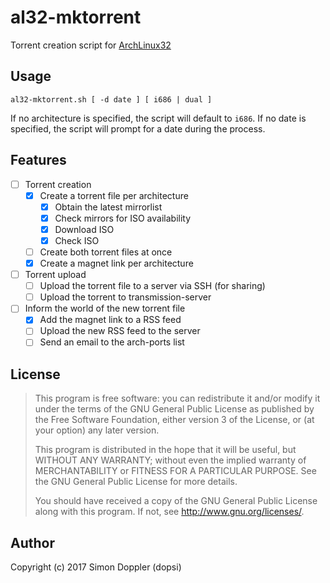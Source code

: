 # al32-mktorrent

Torrent creation script for [ArchLinux32](https://archlinux32.org)

## Usage

    al32-mktorrent.sh [ -d date ] [ i686 | dual ]

If no architecture is specified, the script will default to `i686`.
If no date is specified, the script will prompt for a date during the process.

## Features

* [ ] Torrent creation
  * [x] Create a torrent file per architecture
    * [x] Obtain the latest mirrorlist
    * [x] Check mirrors for ISO availability
    * [x] Download ISO
    * [x] Check ISO
  * [ ] Create both torrent files at once
  * [x] Create a magnet link per architecture
* [ ] Torrent upload
  * [ ] Upload the torrent file to a server via SSH (for sharing)
  * [ ] Upload the torrent to transmission-server
* [ ] Inform the world of the new torrent file
  * [x] Add the magnet link to a RSS feed
  * [ ] Upload the new RSS feed to the server
  * [ ] Send an email to the arch-ports list

## License

> This program is free software: you can redistribute it and/or modify
> it under the terms of the GNU General Public License as published by
> the Free Software Foundation, either version 3 of the License, or
> (at your option) any later version.
>
> This program is distributed in the hope that it will be useful,
> but WITHOUT ANY WARRANTY; without even the implied warranty of
> MERCHANTABILITY or FITNESS FOR A PARTICULAR PURPOSE.  See the
> GNU General Public License for more details.
>
> You should have received a copy of the GNU General Public License
> along with this program.  If not, see <http://www.gnu.org/licenses/>.

## Author

Copyright (c) 2017 Simon Doppler (dopsi)
